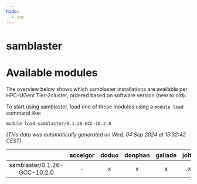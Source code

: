 ```yaml
---
hide:
  - toc
---
```


samblaster
==========

# Available modules


The overview below shows which samblaster installations are available per HPC-UGent Tier-2cluster, ordered based on software version (new to old).

To start using samblaster, load one of these modules using a `module load` command like:

```shell
module load samblaster/0.1.26-GCC-10.2.0
```

*(This data was automatically generated on Wed, 04 Sep 2024 at 15:32:42 CEST)*  

| |accelgor|doduo|donphan|gallade|joltik|shinx|skitty|
| :---: | :---: | :---: | :---: | :---: | :---: | :---: | :---: |
|samblaster/0.1.26-GCC-10.2.0|-|x|x|x|x|-|x|

